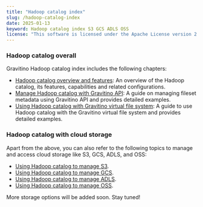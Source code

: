 ```yaml
---
title: "Hadoop catalog index"
slug: /hadoop-catalog-index
date: 2025-01-13
keyword: Hadoop catalog index S3 GCS ADLS OSS
license: "This software is licensed under the Apache License version 2."
---
```


### Hadoop catalog overall

Gravitino Hadoop catalog index includes the following chapters:

- [Hadoop catalog overview and features](./hadoop-catalog.md):
  An overview of the Hadoop catalog, its features, capabilities and related configurations.
- [Manage Hadoop catalog with Gravitino API](../../../metadata/fileset.md):
  A guide on managing fileset metadata using Gravitino API and provides detailed examples.
- [Using Hadoop catalog with Gravitino virtual file system](../gvfs/index.md):
  A guide to use Hadoop catalog with the Gravitino virtual file system and provides detailed examples.

### Hadoop catalog with cloud storage

Apart from the above, you can also refer to the following topics
to manage and access cloud storage like S3, GCS, ADLS, and OSS:

- [Using Hadoop catalog to manage S3](./s3.md). 
- [Using Hadoop catalog to manage GCS](./gcs.md). 
- [Using Hadoop catalog to manage ADLS](./adls.md). 
- [Using Hadoop catalog to manage OSS](./oss.md). 

More storage options will be added soon. Stay tuned!

